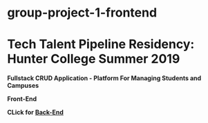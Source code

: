 # group-project-1-frontend

<h1>Tech Talent Pipeline Residency: Hunter College Summer 2019</h1>
<p><strong>Fullstack CRUD Application - Platform For Managing Students 
and Campuses</p>

<p>Front-End</p>

<p>CLick for <a href="https://github.com/gp70/CRUD-Student-Back-End">Back-End</a>

